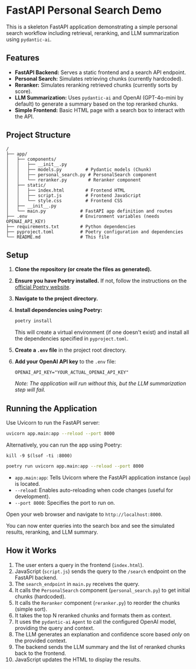 # FastAPI Personal Search Demo

This is a skeleton FastAPI application demonstrating a simple personal search workflow including retrieval, reranking, and LLM summarization using `pydantic-ai`.

## Features

*   **FastAPI Backend:** Serves a static frontend and a search API endpoint.
*   **Personal Search:** Simulates retrieving chunks (currently hardcoded).
*   **Reranker:** Simulates reranking retrieved chunks (currently sorts by score).
*   **LLM Summarization:** Uses `pydantic-ai` and OpenAI (GPT-4o-mini by default) to generate a summary based on the top reranked chunks.
*   **Simple Frontend:** Basic HTML page with a search box to interact with the API.

## Project Structure

```
/
├── app/
│   ├── components/
│   │   ├── __init__.py
│   │   ├── models.py         # Pydantic models (Chunk)
│   │   ├── personal_search.py # PersonalSearch component
│   │   └── reranker.py        # Reranker component
│   ├── static/
│   │   ├── index.html        # Frontend HTML
│   │   ├── script.js         # Frontend JavaScript
│   │   └── style.css         # Frontend CSS
│   ├── __init__.py
│   └── main.py             # FastAPI app definition and routes
├── .env                    # Environment variables (needs OPENAI_API_KEY)
├── requirements.txt        # Python dependencies
├── pyproject.toml          # Poetry configuration and dependencies
└── README.md               # This file
```

## Setup

1.  **Clone the repository (or create the files as generated).**

2.  **Ensure you have Poetry installed.** If not, follow the instructions on the [official Poetry website](https://python-poetry.org/docs/#installation).

3.  **Navigate to the project directory.**

4.  **Install dependencies using Poetry:**
    ```bash
    poetry install
    ```
    This will create a virtual environment (if one doesn't exist) and install all the dependencies specified in `pyproject.toml`.

5.  **Create a `.env` file** in the project root directory.

6.  **Add your OpenAI API key** to the `.env` file:
    ```
    OPENAI_API_KEY="YOUR_ACTUAL_OPENAI_API_KEY"
    ```
    *Note: The application will run without this, but the LLM summarization step will fail.*

## Running the Application

Use Uvicorn to run the FastAPI server:

```bash
uvicorn app.main:app --reload --port 8000
```

Alternatively, you can run the app using Poetry:

`kill -9 $(lsof -ti :8000)`

```bash
poetry run uvicorn app.main:app --reload --port 8000
```

*   `app.main:app`: Tells Uvicorn where the FastAPI application instance (`app`) is located.
*   `--reload`: Enables auto-reloading when code changes (useful for development).
*   `--port 8000`: Specifies the port to run on.

Open your web browser and navigate to `http://localhost:8000`.

You can now enter queries into the search box and see the simulated results, reranking, and LLM summary.

## How it Works

1.  The user enters a query in the frontend (`index.html`).
2.  JavaScript (`script.js`) sends the query to the `/search` endpoint on the FastAPI backend.
3.  The `search_endpoint` in `main.py` receives the query.
4.  It calls the `PersonalSearch` component (`personal_search.py`) to get initial chunks (hardcoded).
5.  It calls the `Reranker` component (`reranker.py`) to reorder the chunks (simple sort).
6.  It takes the top N reranked chunks and formats them as context.
7.  It uses the `pydantic-ai` `Agent` to call the configured OpenAI model, providing the query and context.
8.  The LLM generates an explanation and confidence score based *only* on the provided context.
9.  The backend sends the LLM summary and the list of reranked chunks back to the frontend.
10. JavaScript updates the HTML to display the results. 